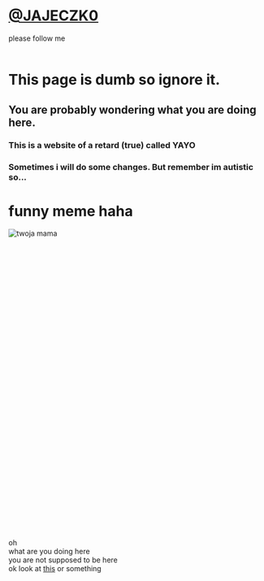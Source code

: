 # [@JAJECZK0](https://twitter.com/JAJECZK0)<br/>
please follow me
<br/>
<br/>
# This page is dumb so ignore it.<br/>
## You are probably wondering what you are doing here.<br/>
### This is a website of a retard (true) called YAYO
### Sometimes i will do some changes. But remember im autistic so...

# **funny meme haha**

![twoja mama](https://i.ytimg.com/vi/vhl9wWLv2Yo/maxresdefault.jpg)
<br/><br/><br/><br/><br/><br/><br/><br/><br/><br/><br/><br/><br/><br/><br/><br/><br/><br/><br/><br/><br/><br/><br/><br/><br/><br/><br/><br/><br/><br/><br/><br/><br/><br/><br/>




oh<br/>
what are you doing here<br/>
you are not supposed to be here<br/>
ok look at [this](https://ilysomuch.com/) or something<br/>
